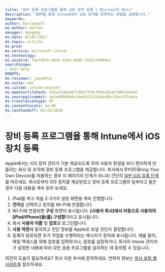 ```yaml
---
title: "장비 등록 프로그램을 통해 iOS 장치 등록 | Microsoft Docs"
description: "DEP를 통해 Intune에서 iOS 장치를 등록하는 방법을 설명합니다."
keywords: 
author: barlanmsft
ms.author: barlan
manager: dougeby
ms.date: 07/07/2017
ms.topic: article
ms.prod: 
ms.service: microsoft-intune
ms.technology: 
ms.assetid: f4e7d87e-56d1-43e4-8e88-2f62cf0999e2
searchScope:
- User help
ROBOTS: 
ms.reviewer: japoehlm
ms.suite: ems
ms.custom: intune-enduser
ms.openlocfilehash: 542a7e382b6f140af3f4cf605e503efd0b7a4c6e
ms.sourcegitcommit: a41ad9988a8c14e6b15123a9ea9bc29ac437a4ce
ms.translationtype: HT
ms.contentlocale: ko-KR
ms.lasthandoff: 01/25/2018
---
```

# <a name="enroll-your-ios-device-in-intune-with-the-device-enrollment-program"></a>장비 등록 프로그램을 통해 Intune에서 iOS 장치 등록

Apple에서는 iOS 장치 관리가 기본 제공되도록 하여 사용자 환경을 보다 편리하게 만들려는 회사 및 조직에 장비 등록 프로그램을 제공합니다. 회사에서 BYOD(Bring Your Own Device)를 허용하는 경우 이 페이지의 단계가 아니라 간단히 [일반 iOS 등록 단계](enroll-your-device-in-intune-ios.md)를 따르세요. 회사로부터 iOS 장치를 제공받았고 장비 등록 프로그램의 일부라고 들은 경우 다음 내용을 계속 읽어 보세요.

1.  iPad를 켜고 처음 2-3가지 설정 화면을 계속 진행합니다.
2.  **언어**를 선택하고 장치를 Wi-Fi에 연결합니다.
3.  Wi-Fi에 연결되면 **구성** 화면이 표시됩니다. **[사용자 회사]에서 자동으로 사용자의 [iPad/iPhone]을(를) 구성함**이라고 표시됩니다.
4.  회사 **사용자 이름** 및 **암호**로 로그인합니다.
5.  **사용 약관**에 동의하고 진단 정보를 Apple로 보낼 것인지 결정합니다.
6.  등록이 완료되면 추가 작업을 수행하라는 메시지가 장치에 표시됩니다. 예를 들어, 메일 액세스를 위해 암호를 입력하거나, 암호를 설정하거나, 회사의 Intune 관리자가 설정한 내용에 따라 모든 응용 프로그램을 설치하는 데 동의할 수 있습니다.

여전히 도움이 필요하세요? 회사 지원 부서에 문의하세요. 연락처 정보는 [회사 포털 웹 사이트](https://portal.manage.microsoft.com#HelpDeskDialog)를 참조하세요.
